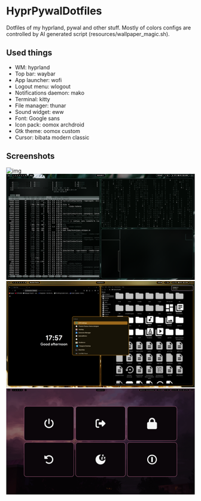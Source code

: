 # HyprPywalDotfiles
Dotfiles of my hyprland, pywal and other stuff.
Mostly of colors configs are controlled by AI generated script (resources/wallpaper_magic.sh).
## Used things
- WM: hyprland
- Top bar: waybar
- App launcher: wofi
- Logout menu: wlogout
- Notifications daemon: mako
- Terminal: kitty
- File manager: thunar
- Sound widget: eww
- Font: Google sans
- Icon pack: oomox archdroid
- Gtk theme: oomox custom
- Cursor: bibata modern classic
## Screenshots
![img](https://github.com/val00n/HyprPywalDotfiles/blob/main/Screenshots/image.png?raw=true)
![img](https://github.com/val00n/HyprPywalDotfiles/blob/main/Screenshots/image2.png?raw=true)
![img](https://github.com/val00n/HyprPywalDotfiles/blob/main/Screenshots/image3.png?raw=true)
![img](https://github.com/val00n/HyprPywalDotfiles/blob/main/Screenshots/image5.png?raw=true)
